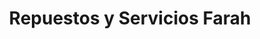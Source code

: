 ---
title: "Repuestos y Servicios Farah"
url: /santo-domingo/repuestos-y-servicios-farah/
shop: reparación de automóviles
---